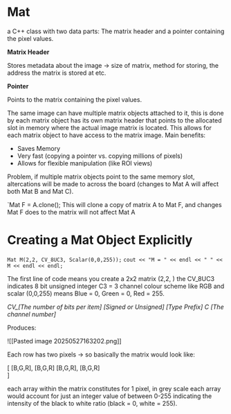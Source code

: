 # Mat

a C++ class with two data parts: The matrix header and a pointer containing the pixel values.

**Matrix Header**

Stores metadata about the image -> size of matrix, method for storing, the address the matrix is stored at etc.

**Pointer**

Points to the matrix containing the pixel values.

The same image can have multiple matrix objects attached to it, this is done by each matrix object has its own matrix header that points to the allocated slot in memory where the actual image matrix is located. This allows for each matrix object to have access to the matrix image. Main benefits: 

- Saves Memory
- Very fast (copying a pointer vs. copying millions of pixels)
- Allows for flexible manipulation (like ROI views)

Problem, if multiple matrix objects point to the same memory slot, altercations will be made to across the board (changes to Mat A will affect both Mat B and Mat C). 

`Mat F = A.clone();
This will clone a copy of matrix A to Mat F, and changes Mat F does to the matrix will not affect Mat A

#  Creating a Mat Object Explicitly

`Mat M(2,2, CV_8UC3, Scalar(0,0,255));`
`cout << "M = " << endl << " " << M << endl << endl;`

The first line of code means you create a 2x2 matrix (2,2, ) the CV_8UC3 indicates 8 bit unsigned integer C3 = 3 channel colour scheme like RGB and scalar (0,0,255) means Blue = 0, Green = 0, Red = 255.

*CV_[The number of bits per item] [Signed or Unsigned] [Type Prefix] C [The channel number]*

Produces:

![[Pasted image 20250527163202.png]]

Each row has two pixels -> so basically the matrix would look like:

[
 [B,G,R], [B,G,R] 
 [B,G,R], [B,G,R]       
]


each array within the matrix constitutes for 1 pixel, in grey scale each array would account for just an integer value of between 0-255 indicating the intensity of the black to white ratio (black = 0, white = 255).













	

